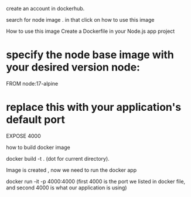 create an account in dockerhub.

search for node image . in that click on how to use this image 

How to use this image
Create a Dockerfile in your Node.js app project

# specify the node base image with your desired version node:<version>
FROM node:17-alpine
# replace this with your application's default port
EXPOSE 4000


how to build docker image

docker build -t <name of image>  .   (dot for current directory).

Image is created , now we need to run the docker app

docker run -it -p 4000:4000  <image-name>  (first 4000 is the port we listed in docker file, and second 4000 is what our application is using) 

